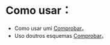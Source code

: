 # Como usar：

- Como usar umi [Comprobar](https://landing.ant.design/docs/use/umi)。
- Uso doutros esquemas [Comprobar](https://landing.ant.design/docs/use/getting-started)。
